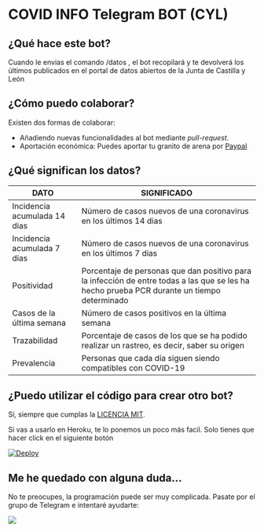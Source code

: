 # COVID INFO Telegram BOT (CYL)

## ¿Qué hace este bot?
Cuando le envias el comando /datos , el bot recopilará y te devolverá los últimos publicados en el portal de datos abiertos de la Junta de Castilla y León


## ¿Cómo puedo colaborar?
Existen dos formas de colaborar:
- Añadiendo nuevas funcionalidades al bot mediante _pull-request_. 
- Aportación económica: Puedes aportar tu granito de arena por [Paypal](https://paypal.me/panleoad)

## ¿Qué significan los datos?

|DATO|SIGNIFICADO|
|-|-|
|Incidencia acumulada 14 dias |Número de casos nuevos de una coronavirus en los últimos 14 dias|
|Incidencia acumulada 7 dias |Número de casos nuevos de una coronavirus en los últimos 7 dias|
|Positividad|Porcentaje de personas que dan positivo para la infección de entre todas a las que se les ha hecho prueba PCR durante un tiempo determinado|
|Casos de la última semana|Número de casos positivos en la última semana|
|Trazabilidad|Porcentaje de casos de los que se ha podido realizar un rastreo, es decir, saber su origen|
|Prevalencia|Personas que cada día siguen siendo compatibles con COVID-19|





## ¿Puedo utilizar el código para crear otro bot?
Sí, siempre que cumplas la [LICENCIA MIT](https://github.com/adrianpaniagualeon/bot-covid-telegram-CYL/blob/main/LICENSE).

Si vas a usarlo en Heroku, te lo ponemos un poco más facil. Solo tienes que hacer click en el siguiente botón

[![Deploy](https://www.herokucdn.com/deploy/button.svg)](https://heroku.com/deploy?template=https://github.com/adrianpaniagualeon/bot-covid-telegram-CYL)

## Me he quedado con alguna duda...
No te preocupes, la programación puede ser muy complicada. Pasate por el grupo de Telegram e intentaré ayudarte: 

<a href="https://t.me/adrianpaniagua"><img src="https://img.shields.io/badge/Join-Support%20Group-blue.svg?style=for-the-badge&logo=Telegram"></a>